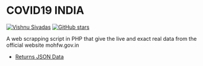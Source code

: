 # COVID19 INDIA
[![Vishnu Sivadas](https://www.vishnusivadas.com/github/codequality.svg?style=flat)](https://github.com/VishnuSivadasVS)
[![GitHub stars](https://vishnusivadas.com/github/star.svg?label=Follow&style=social)](https://github.com/VishnuSivadasVS/COVID19_INDIA/stargazers)

A web scrapping script in PHP that give the live and exact real data from the official website mohfw.gov.in
* [Returns JSON Data](https://staysafe.vishnusivadas.com/apis/covid19_india.php)
